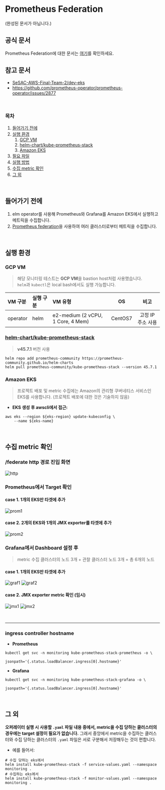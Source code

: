 # Prometheus Federation
(완성된 문서가 아닙니다.)

## 공식 문서
Prometheus Federation에 대한 문서는 [여기](https://prometheus.io/docs/prometheus/latest/federation/)를 확인하세요.<br>

## 참고 문서
- [SeSAC-AWS-Final-Team-2/dev-eks](https://github.com/SeSAC-AWS-Final-Team-2/dev-eks/blob/main/third-party/monitoring.md)
- https://github.com/prometheus-operator/prometheus-operator/issues/2877

<br>

### 목차
1. [들어가기 전에](#들어가기-전에)
2. [실행 환경](#실행-환경)
    1. [GCP VM](#gcp-vm)
    2. [helm-chart/kube-prometheus-stack](#helm-chartkube-prometheus-stack)
    3. [Amazon EKS](#amazon-eks)
3. [필요 파일](#필요-파일)
4. [실행 방법](#실행-방법)
5. [수집 metric 확인](#수집-metric-확인)
6. [그 외](#그-외)

<br>

## 들어가기 전에
1. elm operator를 사용해 Prometheus와 Grafana를 Amazon EKS에서 실행하고 메트릭을 수집합니다.
2. [Prometheus federation](https://prometheus.io/docs/prometheus/latest/federation/)을 사용하여 여러 클러스터로부터 메트릭을 수집합니다.

<br>

## 실행 환경
### GCP VM
> 해당 모니터링 테스트는 **GCP VM**을 bastion host처럼 사용했습니다.<br>
> `helm`과 `kubectl`은 local bash에서도 실행 가능합니다.

|VM 구분|실행 구분|VM 유형|OS|비고|
|:--|:--|:--|:--:|:--:|
|operator|helm|e2-medium (2 vCPU, 1 Core, 4 Mem)|CentOS7|고정 IP 주소 사용|

### [helm-chart/kube-prometheus-stack](https://github.com/prometheus-community/helm-charts/tree/main/charts/kube-prometheus-stack)
> **v45.7.1** 버전 사용

```shell
helm repo add prometheus-community https://prometheus-community.github.io/helm-charts
helm pull prometheus-community/kube-prometheus-stack --version 45.7.1
```


### Amazon EKS
> 프로젝트 배포 및 metric 수집에는 Amazon의 관리형 쿠버네티스 서비스인 EKS를 사용합니다. (프로젝트 배포에 대한 것은 기술하지 않음) <br>

- **EKS 생성 후 awscli에서 접근:**
```shell
aws eks --region ${eks-region} update-kubeconfig \
    --name ${eks-name}
```

<br>

## 수집 metric 확인
### /federate http 경로 진입 화면

![http](/prometheus-federation/img/http-federate.png)

### Prometheus에서 Target 확인

#### case 1. 1개의 EKS만 타겟에 추가
![prom1](/prometheus-federation/img/prom-federate1.png)

#### case 2. 2개의 EKS와 1개의 JMX exporter를 타겟에 추가
![prom2](/prometheus-federation/img/prom-federate2.png)

### Grafana에서 Dashboard 설정 후
> metric 수집 클러스터의 노드 3개 + 관찰 클러스터 노드 3개 = 총 6개의 노드

#### case 1. 1개의 EKS만 타겟에 추가
![graf1](/prometheus-federation/img/graf-federate1.png)
![graf2](/prometheus-federation/img/graf-federate2.png)

#### case 2. JMX exporter metric 확인 (임시)

![jmx1](/prometheus-federation/img/jmx-example1.png)
![jmx2](/prometheus-federation/img/jmx-example2.png)

<br>

---

### ingress controller hostname
- **Prometheus**
```shell
kubectl get svc -n monitoring kube-prometheus-stack-prometheus -o \
                   jsonpath='{.status.loadBalancer.ingress[0].hostname}'
```
- **Grafana**
```shell
kubectl get svc -n monitoring kube-prometheus-stack-grafana -o \
                   jsonpath='{.status.loadBalancer.ingress[0].hostname}'
```

<br>

## 그 외
**오퍼레이터 실행 시 사용할 `.yaml` 파일 내용 중에서, metric을 수집 당하는 클러스터의 경우에는 target 설정이 필요가 없습니다.** 그래서 중앙에서 metric을 수집하는 클러스터와 수집 당하는 클러스터의 `.yaml` 파일은 서로 구분해서 저장해두는 것이 편합니다.

- 예를 들어서:
```shell
# 수집 당하는 eks에서
helm install kube-prometheus-stack -f service-values.yaml --namespace monitoring .
# 수집하는 eks에서
helm install kube-prometheus-stack -f monitor-values.yaml --namespace monitoring .
```
